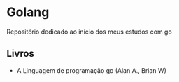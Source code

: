# Golang

Repositório dedicado ao início dos meus estudos com go

## Livros
- A Linguagem de programação go (Alan A., Brian W)